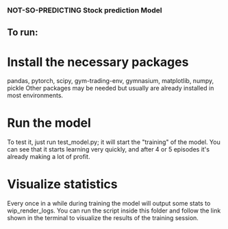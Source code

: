 ### NOT-SO-PREDICTING Stock prediction Model

## To run:

# Install the necessary packages
pandas, pytorch, scipy, gym-trading-env, gymnasium, matplotlib, numpy, pickle
Other packages may be needed but usually are already installed in most environments.

# Run the model
To test it, just run test_model.py; it will start the "training" of the model.
You can see that it starts learning very quickly, and after 4 or 5 episodes it's already making a lot of profit.

# Visualize statistics
Every once in a while during training the model will output some stats to wip_render_logs.
You can run the script inside this folder and follow the link shown in the terminal to visualize the results of the training session.